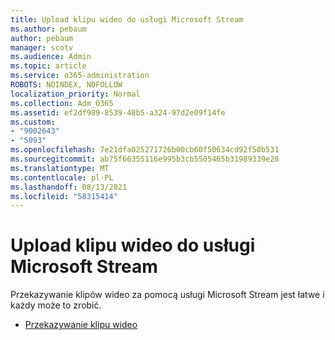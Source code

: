 ```yaml
---
title: Upload klipu wideo do usługi Microsoft Stream
ms.author: pebaum
author: pebaum
manager: scotv
ms.audience: Admin
ms.topic: article
ms.service: o365-administration
ROBOTS: NOINDEX, NOFOLLOW
localization_priority: Normal
ms.collection: Adm_O365
ms.assetid: ef2df989-8539-48b5-a324-97d2e09f14fe
ms.custom:
- "9002643"
- "5093"
ms.openlocfilehash: 7e21dfa025271726b00cb60f50634cd92f50b531
ms.sourcegitcommit: ab75f66355116e995b3cb5505465b31989339e28
ms.translationtype: MT
ms.contentlocale: pl-PL
ms.lasthandoff: 08/13/2021
ms.locfileid: "58315414"
---
```

# <a name="upload-a-video-to-microsoft-stream"></a>Upload klipu wideo do usługi Microsoft Stream

Przekazywanie klipów wideo za pomocą usługi Microsoft Stream jest łatwe i każdy może to zrobić.

- [Przekazywanie klipu wideo](https://docs.microsoft.com/stream/portal-upload-video)
